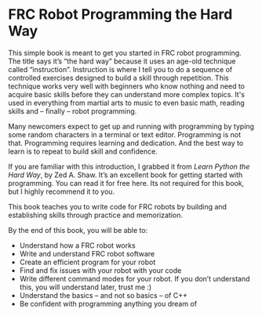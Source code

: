# FRC Robot Programming the Hard Way

This simple book is meant to get you started in FRC robot programming. The title says it’s “the hard way” because it uses an age-old technique called “instruction”. Instruction is where I tell you to do a sequence of controlled exercises designed to build a skill through repetition. This technique works very well with beginners who know nothing and need to acquire basic skills before they can understand more complex topics. It's used in everything from martial arts to music to even basic math, reading skills and – finally – robot programming.

Many newcomers expect to get up and running with programming by typing some random characters in a terminal or text editor. Programming is not that. Programming requires learning and dedication. And the best way to learn is to repeat to build skill and confidence. 

If you are familiar with this introduction, I grabbed it from *Learn Python the Hard Way*, by Zed A. Shaw. It’s an excellent book for getting started with programming. You can read it for free here. Its not required for this book, but I highly recommend it to you.

This book teaches you to write code for FRC robots by building and establishing skills through practice and memorization.

By the end of this book, you will be able to:

- Understand how a FRC robot works
- Write and understand FRC robot software
- Create an efficient program for your robot
- Find and fix issues with your robot with your code
- Write different command modes for your robot. If you don’t understand this, you will understand later, trust me :)
- Understand the basics – and not so basics – of C++
- Be confident with programming anything you dream of